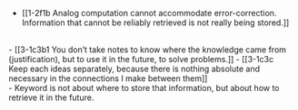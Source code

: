 - [[1-2f1b Analog computation cannot accommodate error-correction. Information that cannot be reliably retrieved is not really being stored.]]
<br>
- [[3-1c3b1 You don’t take notes to know where the knowledge came from (justification), but to use it in the future, to solve problems.]]
- [[3-1c3c Keep each ideas separately, because there is nothing absolute and necessary in the connections I make between them]]
<br>
- Keyword is not about where to store that information, but about how to retrieve it in the future.
